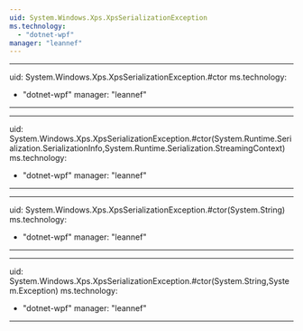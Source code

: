 ```yaml
---
uid: System.Windows.Xps.XpsSerializationException
ms.technology: 
  - "dotnet-wpf"
manager: "leannef"
---
```


---
uid: System.Windows.Xps.XpsSerializationException.#ctor
ms.technology: 
  - "dotnet-wpf"
manager: "leannef"
---

---
uid: System.Windows.Xps.XpsSerializationException.#ctor(System.Runtime.Serialization.SerializationInfo,System.Runtime.Serialization.StreamingContext)
ms.technology: 
  - "dotnet-wpf"
manager: "leannef"
---

---
uid: System.Windows.Xps.XpsSerializationException.#ctor(System.String)
ms.technology: 
  - "dotnet-wpf"
manager: "leannef"
---

---
uid: System.Windows.Xps.XpsSerializationException.#ctor(System.String,System.Exception)
ms.technology: 
  - "dotnet-wpf"
manager: "leannef"
---
